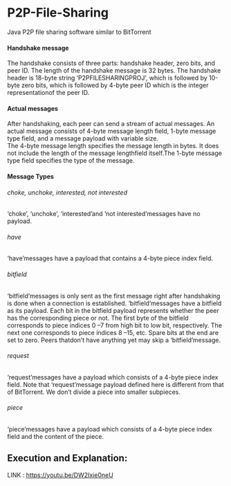 # P2P-File-Sharing
Java P2P file sharing software similar to BitTorrent

#### Handshake message
The handshake consists of three parts: handshake header, zero bits, and peer ID. The length of the handshake message is 32 bytes. The handshake header is 18-byte string ‘P2PFILESHARINGPROJ’, which is followed by 10-byte zero bits, which is followed by 4-byte peer ID which is the integer representationof the peer ID.

#### Actual messages
After handshaking, each peer can send a stream of actual messages. An actual message consists  of  4-byte message  length  field,  1-byte  message  type  field,  and  a  message payload with variable size.
<br>
The 4-byte message length specifies the message length in bytes. It does not include the length of the message lengthfield itself.The 1-byte message type field specifies the type of the message.


#### Message Types

###### choke, unchoke, interested, not interested
‘choke’, ‘unchoke’, ‘interested’and ‘not interested’messages have no payload.

###### have
‘have’messages have a payload that contains a 4-byte piece index field. 

###### bitfield
‘bitfield’messages is only sent as the first message right after handshaking is done when a connection is established. ‘bitfield’messages have a bitfield as its payload. Each bit in the bitfield payload represents whether the peer has the corresponding piece or not. The first  byte  of  the  bitfield  corresponds  to  piece  indices  0 –7  from  high  bit  to  low  bit, respectively. The next one corresponds to piece indices 8 –15, etc. Spare bits at the end are set to zero. Peers thatdon’t have anything yet may skip a ‘bitfield’message. 

###### request
‘request’messages have a payload which consists of a 4-byte piece index field. Note that ‘request’message payload defined here is different from that of BitTorrent. We don’t divide a piece into smaller subpieces.

###### piece
‘piece’messages have a payload which consists of a 4-byte piece index field and the content of the piece.

## Execution and Explanation:
LINK : https://youtu.be/DW2Ixie0neU
